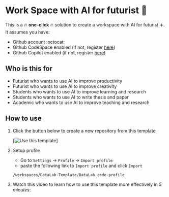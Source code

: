 # Work Space with AI for futurist :butterfly:


This is a  :fire: __one-click__  :fire: solution to create a workspace with AI for futurist :airplane:. It assumes you have: 

- Github account :octocat:
- Github CodeSpace enabled (if not, register [here](https://github.com/features/codespaces))
- Github Copilot enabled (if not, register [here](https://github.com/features/copilot))

## Who is this for

- Futurist who wants to use AI to improve productivity
- Futurist who wants to use AI to improve creativity
- Students who wants to use AI to improve learning and research
- Students who wants to use AI to write thesis and paper
- Academic who wants to use AI to improve teaching and research



## How to use

1. Click the button below to create a new repository from this template

   [![Use this template](https://img.shields.io/badge/Use%20this%20template-2ea44f?style=for-the-badge&logo=github)]

2. Setup profile

   - Go to `Settings` -> `Profile` -> `Import profile` 
   - paste the following link to `Import profile` and click `Import`

   ```bash
   /workspaces/DataLab-Template/DataLab.code-profile
   ```

3. Watch this video to learn how to use this template more effectively in _5 minutes_:

